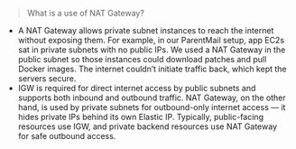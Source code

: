 
> What is a use of NAT Gateway?
- A NAT Gateway allows private subnet instances to reach the internet without exposing them. For example, in our ParentMail setup, app EC2s sat in private subnets with no public IPs. We used a NAT Gateway in the public subnet so those instances could download patches and pull Docker images. The internet couldn’t initiate traffic back, which kept the servers secure.
- IGW is required for direct internet access by public subnets and supports both inbound and outbound traffic. NAT Gateway, on the other hand, is used by private subnets for outbound-only internet access — it hides private IPs behind its own Elastic IP. Typically, public-facing resources use IGW, and private backend resources use NAT Gateway for safe outbound access.